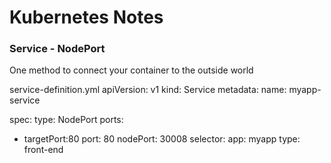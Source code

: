 # Kubernetes Notes

### Service - NodePort
One method to connect your container to the outside world

service-definition.yml
apiVersion: v1
kind: Service
metadata:
  name: myapp-service

spec:
  type: NodePort
  ports:
  - targetPort:80
  port: 80
  nodePort: 30008
selector:
  app: myapp
  type: front-end
